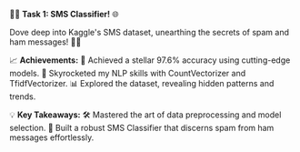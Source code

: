 🕵️‍♂️ **Task 1: SMS Classifier!** 🌐

Dove deep into Kaggle's SMS dataset, unearthing the secrets of spam and ham messages! 🕵️‍♀️ 

📈 **Achievements:**
🎯 Achieved a stellar 97.6% accuracy using cutting-edge models.
🚀 Skyrocketed my NLP skills with CountVectorizer and TfidfVectorizer.
📊 Explored the dataset, revealing hidden patterns and trends.

💡 **Key Takeaways:**
🛠️ Mastered the art of data preprocessing and model selection.
🤖 Built a robust SMS Classifier that discerns spam from ham messages effortlessly.
